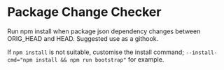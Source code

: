 # Package Change Checker

Run npm install when package json dependency changes between ORIG_HEAD and HEAD. Suggested use as a githook.

If `npm install` is not suitable, customise the install command; `--install-cmd="npm install && npm run bootstrap"` for example.
